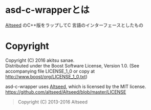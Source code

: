 # asd-c-wrapperとは

[Altseed](https://github.com/altseed/Altseed) のC++版をラップしてC 言語のインターフェースとしたもの

# Copyright
Copyright (C) 2016 akitsu sanae.  
Distributed under the Boost Software License, Version 1.0. 
(See accompanying file LICENSE_1_0 or copy at http://www.boost/org/LICENSE_1_0.txt)  


asd-c-wrapper uses [Altseed](https://github.com/altseed/Altseed), which is licensed by the MIT license.  
https://github.com/altseed/Altseed/blob/master/LICENSE  

> Copyright (C) 2013-2016 Altseed


